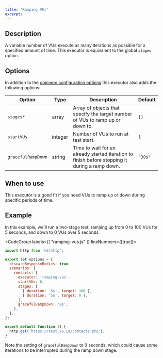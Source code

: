 ```yaml
---
title: 'Ramping VUs'
excerpt: ''
---
```


## Description

A variable number of VUs execute as many iterations as possible for a specified
amount of time. This executor is equivalent to the global `stages` option.

## Options

In addition to the [common configuration options](/using-k6/scenarios#common-options) this executor
also adds the following options:

| Option             | Type    | Description                                                                                    | Default |
| ------------------ | ------- | ---------------------------------------------------------------------------------------------- | ------- |
| `stages*`          | array   | Array of objects that specify the target number of VUs to ramp up or down to.                  | `[]`    |
| `startVUs`         | integer | Number of VUs to run at test start.                                                            | `1`     |
| `gracefulRampDown` | string  | Time to wait for an already started iteration to finish before stopping it during a ramp down. | `"30s"` |

## When to use

This executor is a good fit if you need VUs to ramp up or down during specific periods
of time.

## Example

In this example, we'll run a two-stage test, ramping up from 0 to 100 VUs for 5 seconds, and down
to 0 VUs over 5 seconds.

<CodeGroup labels={[ "ramping-vus.js" ]} lineNumbers={[true]}>

```js
import http from 'k6/http';

export let options = {
  discardResponseBodies: true,
  scenarios: {
    contacts: {
      executor: 'ramping-vus',
      startVUs: 0,
      stages: [
        { duration: '5s', target: 100 },
        { duration: '5s', target: 0 },
      ],
      gracefulRampDown: '0s',
    },
  },
};

export default function () {
  http.get('https://test.k6.io/contacts.php');
}
```

</CodeGroup>

Note the setting of `gracefulRampDown` to 0 seconds, which could cause some iterations to be
interrupted during the ramp down stage.
